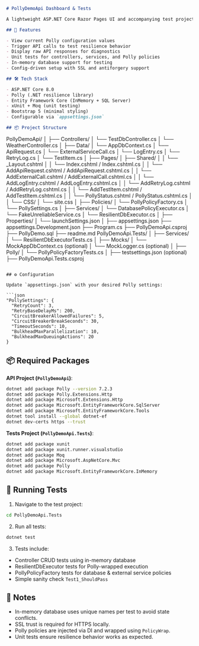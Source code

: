 

```markdown
# PollyDemoApi Dashboard & Tests

A lightweight ASP.NET Core Razor Pages UI and accompanying test project to visualize, test, and validate Polly resilience policies (Retry, Timeout, Circuit Breaker, Fallback) configured via `appsettings.json`.

## 🚀 Features

- View current Polly configuration values
- Trigger API calls to test resilience behavior
- Display raw API responses for diagnostics
- Unit tests for controllers, services, and Polly policies
- In-memory database support for testing
- Config-driven setup with SSL and antiforgery support

## 🛠️ Tech Stack

- ASP.NET Core 8.0
- Polly (.NET resilience library)
- Entity Framework Core (InMemory + SQL Server)
- xUnit + Moq (unit testing)
- Bootstrap 5 (minimal styling)
- Configurable via `appsettings.json`

## 📦 Project Structure

```

PollyDemoApi/
│
├── Controllers/
│   └── TestDbController.cs
│   └── WeatherController.cs
│
├── Data/
│   └── AppDbContext.cs
│   └── ApiRequest.cs
│   └── ExternalServiceCall.cs
│   └── LogEntry.cs
│   └── RetryLog.cs
│   └── TestItem.cs
│
├── Pages/
│   ├── Shared/
│   │   └── _Layout.cshtml
│   │   └── Index.cshtml / Index.cshtml.cs
│   │   └── AddApiRequest.cshtml / AddApiRequest.cshtml.cs
│   │   └── AddExternalCall.cshtml / AddExternalCall.cshtml.cs
│   │   └── AddLogEntry.cshtml / AddLogEntry.cshtml.cs
│   │   └── AddRetryLog.cshtml / AddRetryLog.cshtml.cs
│   │   └── AddTestItem.cshtml / AddTestItem.cshtml.cs
│   │   └── PollyStatus.cshtml / PollyStatus.cshtml.cs
│
│   └── CSS/
│       └── site.css
│
├── Policies/
│   └── PollyPolicyFactory.cs
│   └── PollySettings.cs
│
├── Services/
│   └── DatabasePolicyExecutor.cs
│   └── FakeUnreliableService.cs
│   └── ResilientDbExecutor.cs
│
├── Properties/
│   └── launchSettings.json
│
├── appsettings.json
├── appsettings.Development.json
├── Program.cs
├── PollyDemoApi.csproj
├── PollyDemo.sql
├── readme.md
PollyDemoApi.Tests/
│
├── Services/
│   └── ResilientDbExecutorTests.cs
│
├── Mocks/
│   └── MockAppDbContext.cs (optional)
│   └── MockLogger.cs (optional)
│
├── Polly/
│   └── PollyPolicyFactoryTests.cs
│
├── testsettings.json (optional)
├── PollyDemoApi.Tests.csproj

````

## ⚙️ Configuration

Update `appsettings.json` with your desired Polly settings:

```json
"PollySettings": {
  "RetryCount": 3,
  "RetryBaseDelayMs": 200,
  "CircuitBreakerAllowedFailures": 5,
  "CircuitBreakerBreakSeconds": 30,
  "TimeoutSeconds": 10,
  "BulkheadMaxParallelization": 10,
  "BulkheadMaxQueuingActions": 20
}
````

## 📦 Required Packages

**API Project (`PollyDemoApi`)**:

```bash
dotnet add package Polly --version 7.2.3
dotnet add package Polly.Extensions.Http
dotnet add package Microsoft.Extensions.Http
dotnet add package Microsoft.EntityFrameworkCore.SqlServer
dotnet add package Microsoft.EntityFrameworkCore.Tools
dotnet tool install --global dotnet-ef
dotnet dev-certs https --trust
```

**Tests Project (`PollyDemoApi.Tests`)**:

```bash
dotnet add package xunit
dotnet add package xunit.runner.visualstudio
dotnet add package Moq
dotnet add package Microsoft.AspNetCore.Mvc
dotnet add package Polly
dotnet add package Microsoft.EntityFrameworkCore.InMemory
```

## 🧪 Running Tests

1. Navigate to the test project:

```bash
cd PollyDemoApi.Tests
```

2. Run all tests:

```bash
dotnet test
```

3. Tests include:

* Controller CRUD tests using in-memory database
* ResilientDbExecutor tests for Polly-wrapped execution
* PollyPolicyFactory tests for database & external service policies
* Simple sanity check `Test1_ShouldPass`

## 🔐 Notes

* In-memory database uses unique names per test to avoid state conflicts.
* SSL trust is required for HTTPS locally.
* Polly policies are injected via DI and wrapped using `PolicyWrap`.
* Unit tests ensure resilience behavior works as expected.

```


```
